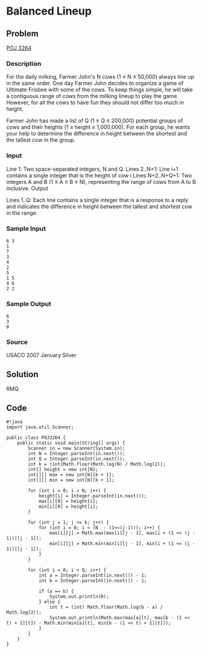Balanced Lineup
===

Problem
-------

[POJ 3264](http://poj.org/problem?id=3264)

### Description

For the daily milking, Farmer John's N cows (1 ≤ N ≤ 50,000) always line up in the same order. One day Farmer John decides to organize a game of Ultimate Frisbee with some of the cows. To keep things simple, he will take a contiguous range of cows from the milking lineup to play the game. However, for all the cows to have fun they should not differ too much in height.

Farmer John has made a list of Q (1 ≤ Q ≤ 200,000) potential groups of cows and their heights (1 ≤ height ≤ 1,000,000). For each group, he wants your help to determine the difference in height between the shortest and the tallest cow in the group.

### Input

Line 1: Two space-separated integers, N and Q.
Lines 2..N+1: Line i+1 contains a single integer that is the height of cow i
Lines N+2..N+Q+1: Two integers A and B (1 ≤ A ≤ B ≤ N), representing the range of cows from A to B inclusive.
Output

Lines 1..Q: Each line contains a single integer that is a response to a reply and indicates the difference in height between the tallest and shortest cow in the range.

### Sample Input

    6 3
    1
    7
    3
    4
    2
    5
    1 5
    4 6
    2 2

### Sample Output

    6
    3
    0

### Source

USACO 2007 January Silver


Solution
--------

RMQ

Code
----

    #!java
    import java.util.Scanner;

    public class POJ3264 {
        public static void main(String[] args) {
            Scanner in = new Scanner(System.in);
            int N = Integer.parseInt(in.next());
            int Q = Integer.parseInt(in.next());
            int k = (int)Math.floor(Math.log(N) / Math.log(2));
            int[] height = new int[N];
            int[][] max = new int[N][k + 1];
            int[][] min = new int[N][k + 1];

            for (int i = 0; i < N; i++) {
                height[i] = Integer.parseInt(in.next());
                max[i][0] = height[i];
                min[i][0] = height[i];
            }

            for (int j = 1; j <= k; j++) {
                for (int i = 0; i < (N  - (1<<(j-1))); i++) {
                    max[i][j] = Math.max(max[i][j - 1], max[i + (1 << (j - 1))][j - 1]);
                    min[i][j] = Math.min(min[i][j - 1], min[i + (1 << (j - 1))][j - 1]);
                }
            }

            for (int i = 0; i < Q; i++) {
                int a = Integer.parseInt(in.next()) - 1;
                int b = Integer.parseInt(in.next()) - 1;

                if (a == b) {
                    System.out.println(0);
                } else {
                    int t = (int) Math.floor(Math.log(b - a) / Math.log(2));
                    System.out.println(Math.max(max[a][t], max[b - (1 << t) + 1][t]) - Math.min(min[a][t], min[b - (1 << t) + 1][t]));
                }
            }
        }
    }
